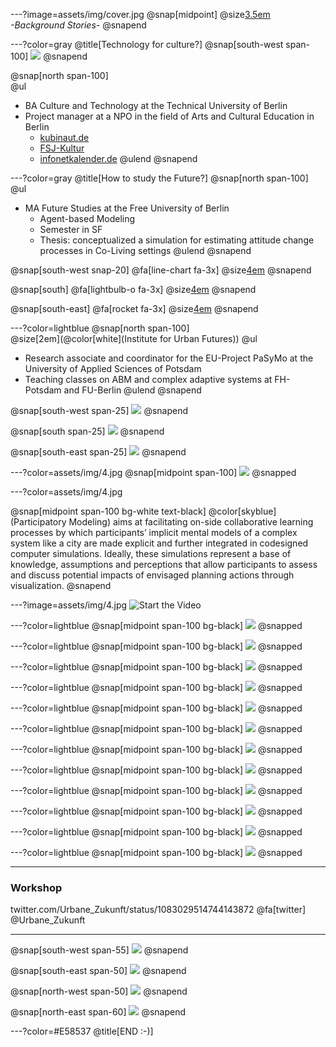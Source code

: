 ---?image=assets/img/cover.jpg
@snap[midpoint]
@size[3.5em](Hei)
<br>
*-Background Stories-*
@snapend

---?color=gray
@title[Technology for culture?]
@snap[south-west span-100]
![](assets/img/1.png)
@snapend

@snap[north span-100]
<br>
@ul[](false)
- BA Culture and Technology at the Technical University of Berlin
- Project manager at a NPO in the field of Arts and Cultural Education in Berlin
  - [kubinaut.de](https://www.kubinaut.de/de)
  - [FSJ-Kultur](http://lkj-berlin.de/fsjkultur/)
  - [infonetkalender.de](http://www.infonetkalender.de/)
@ulend
@snapend

---?color=gray
@title[How to study the Future?]
@snap[north span-100]
<br>
@ul[](false)
- MA Future Studies at the Free University of Berlin
  - Agent-based Modeling
  - Semester in SF
  - Thesis: conceptualized a simulation for estimating attitude change processes in Co-Living settings
@ulend
@snapend

@snap[south-west snap-20]
@fa[line-chart fa-3x]
@size[4em](..)
@snapend

@snap[south]
@fa[lightbulb-o fa-3x]
@size[4em](..)
@snapend

@snap[south-east]
@fa[rocket fa-3x]
@size[4em](..)
@snapend

---?color=lightblue
@snap[north span-100]
<br>
@size[2em](@color[white](Institute for Urban Futures))
@ul[](false)
- Research associate and coordinator for the EU-Project PaSyMo at the University of Applied Sciences of Potsdam
- Teaching classes on ABM and complex adaptive systems at FH-Potsdam and FU-Berlin
@ulend
@snapend

@snap[south-west span-25]
![](assets/img/UZ_l.png)
@snapend

@snap[south span-25]
![](assets/img/UZ_m.png)
@snapend

@snap[south-east span-25]
![](assets/img/UZ_r.png)
@snapend

---?color=assets/img/4.jpg
@snap[midpoint span-100]
![](assets/img/l.png)
@snapped

---?color=assets/img/4.jpg

@snap[midpoint span-100 bg-white text-black]
@color[skyblue](Participatory Modeling) aims at facilitating on-side collaborative learning processes by which participants’ implicit mental models of a complex system like a city are made explicit and further integrated in codesigned computer simulations. Ideally, these simulations represent a base of knowledge, assumptions and perceptions that allow participants to assess and discuss potential impacts of envisaged planning actions through visualization.
@snapend

---?image=assets/img/4.jpg
![Start the Video](https://player.vimeo.com/video/285110972)

---?color=lightblue
@snap[midpoint span-100 bg-black]
![](assets/img/a.png)
@snapped

---?color=lightblue
@snap[midpoint span-100 bg-black]
![](assets/img/b.png)
@snapped

---?color=lightblue
@snap[midpoint span-100 bg-black]
![](assets/img/c.png)
@snapped

---?color=lightblue
@snap[midpoint span-100 bg-black]
![](assets/img/c1.png)
@snapped

---?color=lightblue
@snap[midpoint span-100 bg-black]
![](assets/img/d.png)
@snapped

---?color=lightblue
@snap[midpoint span-100 bg-black]
![](assets/img/e.png)
@snapped

---?color=lightblue
@snap[midpoint span-100 bg-black]
![](assets/img/f.png)
@snapped

---?color=lightblue
@snap[midpoint span-100 bg-black]
![](assets/img/g.png)
@snapped

---?color=lightblue
@snap[midpoint span-100 bg-black]
![](assets/img/h.png)
@snapped

---?color=lightblue
@snap[midpoint span-100 bg-black]
![](assets/img/i.png)
@snapped

---?color=lightblue
@snap[midpoint span-100 bg-black]
![](assets/img/j.png)
@snapped

---?color=lightblue
@snap[midpoint span-100 bg-black]
![](assets/img/k.png)
@snapped


---
### Workshop
twitter.com/Urbane_Zukunft/status/1083029514744143872
@fa[twitter] @Urbane_Zukunft

---
@snap[south-west span-55]
![](assets/img/WS3.jpg)
@snapend

@snap[south-east span-50]
![](assets/img/WS4.jpg)
@snapend

@snap[north-west span-50]
![](assets/img/WS2.jpg)
@snapend

@snap[north-east span-60]
![](assets/img/WS1.jpg)
@snapend


---?color=#E58537
@title[END :-)]
